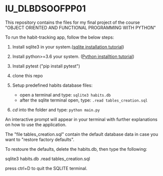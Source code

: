 # IU_DLBDSOOFPP01
This repository contains the files for my final project of the course <br>
"OBJECT ORIENTED AND FUNCTIONAL PROGRAMMING WITH PYTHON"

To run the habit-tracking app, follow the below steps:
1. Install sqlite3 in your system.(<a href=https://www.servermania.com/kb/articles/install-sqlite/>sqlite installation tutorial</a>)
2. Install python>=3.6  your system. (<a href=https://www.python.org/downloads/>Python installtion tutorial</a>)
3. Install pytest ("pip install pytest")
4. clone this repo
5. Setup predefined habits database files:
    - open a terminal and type: ```sqlite3 habits.db```
    - after the sqlite terminal open, type: ```.read tables_creation.sql```

4. *cd* into the folder and type: ```python main.py```

An interactive prompt will appear in your terminal with further explanations on how to use the application.

The "file tables_creation.sql" contain the default database data in case you want to "restore factory defaults".

To restoure the defaults, delete the habits.db, then type the following:

sqlite3 habits.db
.read tables_creation.sql

press ctrl+D to quit the SQLITE terminal. 